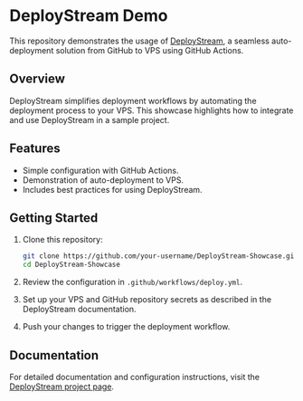 # DeployStream Demo  

This repository demonstrates the usage of [DeployStream](https://github.com/Sayemahamed/DeployStream), a seamless auto-deployment solution from GitHub to VPS using GitHub Actions.  

## Overview  

DeployStream simplifies deployment workflows by automating the deployment process to your VPS. This showcase highlights how to integrate and use DeployStream in a sample project.  

## Features  
- Simple configuration with GitHub Actions.  
- Demonstration of auto-deployment to VPS.  
- Includes best practices for using DeployStream.  

## Getting Started  

1. Clone this repository:  
   ```bash  
   git clone https://github.com/your-username/DeployStream-Showcase.git  
   cd DeployStream-Showcase
2. Review the configuration in ```.github/workflows/deploy.yml```.

3. Set up your VPS and GitHub repository secrets as described in the DeployStream documentation.

4. Push your changes to trigger the deployment workflow.
## Documentation
For detailed documentation and configuration instructions, visit the [DeployStream project page](https://github.com/Sayemahamed/DeployStream).


